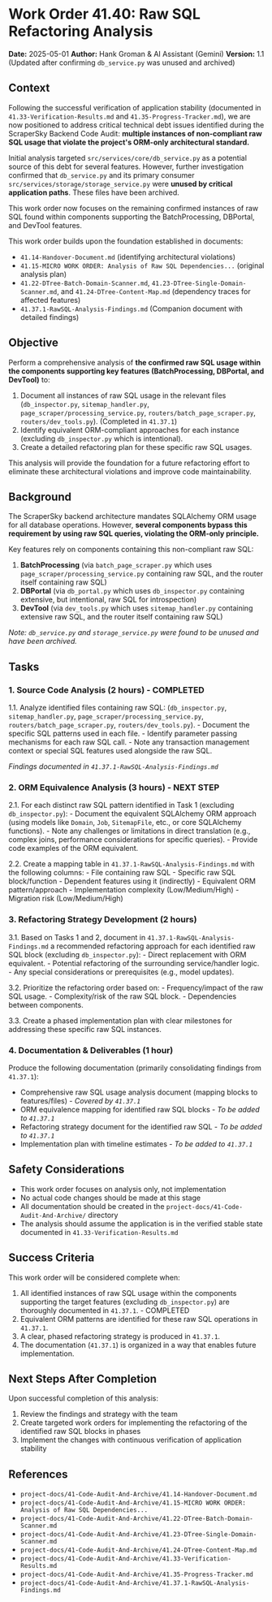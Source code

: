 # Work Order 41.40: Raw SQL Refactoring Analysis

**Date:** 2025-05-01
**Author:** Hank Groman & AI Assistant (Gemini)
**Version:** 1.1 (Updated after confirming `db_service.py` was unused and archived)

## Context

Following the successful verification of application stability (documented in `41.33-Verification-Results.md` and `41.35-Progress-Tracker.md`), we are now positioned to address critical technical debt issues identified during the ScraperSky Backend Code Audit: **multiple instances of non-compliant raw SQL usage that violate the project's ORM-only architectural standard.**

Initial analysis targeted `src/services/core/db_service.py` as a potential source of this debt for several features. However, further investigation confirmed that `db_service.py` and its primary consumer `src/services/storage/storage_service.py` were **unused by critical application paths**. These files have been archived.

This work order now focuses on the remaining confirmed instances of raw SQL found within components supporting the BatchProcessing, DBPortal, and DevTool features.

This work order builds upon the foundation established in documents:

- `41.14-Handover-Document.md` (identifying architectural violations)
- `41.15-MICRO WORK ORDER: Analysis of Raw SQL Dependencies...` (original analysis plan)
- `41.22-DTree-Batch-Domain-Scanner.md`, `41.23-DTree-Single-Domain-Scanner.md`, and `41.24-DTree-Content-Map.md` (dependency traces for affected features)
- `41.37.1-RawSQL-Analysis-Findings.md` (Companion document with detailed findings)

## Objective

Perform a comprehensive analysis of **the confirmed raw SQL usage within the components supporting key features (BatchProcessing, DBPortal, and DevTool)** to:

1. Document all instances of raw SQL usage in the relevant files (`db_inspector.py`, `sitemap_handler.py`, `page_scraper/processing_service.py`, `routers/batch_page_scraper.py`, `routers/dev_tools.py`). (Completed in `41.37.1`)
2. Identify equivalent ORM-compliant approaches for each instance (excluding `db_inspector.py` which is intentional).
3. Create a detailed refactoring plan for these specific raw SQL usages.

This analysis will provide the foundation for a future refactoring effort to eliminate these architectural violations and improve code maintainability.

## Background

The ScraperSky backend architecture mandates SQLAlchemy ORM usage for all database operations. However, **several components bypass this requirement by using raw SQL queries, violating the ORM-only principle.**

Key features rely on components containing this non-compliant raw SQL:

1. **BatchProcessing** (via `batch_page_scraper.py` which uses `page_scraper/processing_service.py` containing raw SQL, and the router itself containing raw SQL)
2. **DBPortal** (via `db_portal.py` which uses `db_inspector.py` containing extensive, but intentional, raw SQL for introspection)
3. **DevTool** (via `dev_tools.py` which uses `sitemap_handler.py` containing extensive raw SQL, and the router itself containing raw SQL)

_Note: `db_service.py` and `storage_service.py` were found to be unused and have been archived._

## Tasks

### 1. Source Code Analysis (2 hours) - COMPLETED

1.1. Analyze identified files containing raw SQL: (`db_inspector.py`, `sitemap_handler.py`, `page_scraper/processing_service.py`, `routers/batch_page_scraper.py`, `routers/dev_tools.py`). - Document the specific SQL patterns used in each file. - Identify parameter passing mechanisms for each raw SQL call. - Note any transaction management context or special SQL features used alongside the raw SQL.

_Findings documented in `41.37.1-RawSQL-Analysis-Findings.md`_

### 2. ORM Equivalence Analysis (3 hours) - NEXT STEP

2.1. For each distinct raw SQL pattern identified in Task 1 (excluding `db_inspector.py`): - Document the equivalent SQLAlchemy ORM approach (using models like `Domain`, `Job`, `SitemapFile`, etc., or core SQLAlchemy functions). - Note any challenges or limitations in direct translation (e.g., complex joins, performance considerations for specific queries). - Provide code examples of the ORM equivalent.

2.2. Create a mapping table in `41.37.1-RawSQL-Analysis-Findings.md` with the following columns: - File containing raw SQL - Specific raw SQL block/function - Dependent features using it (indirectly) - Equivalent ORM pattern/approach - Implementation complexity (Low/Medium/High) - Migration risk (Low/Medium/High)

### 3. Refactoring Strategy Development (2 hours)

3.1. Based on Tasks 1 and 2, document in `41.37.1-RawSQL-Analysis-Findings.md` a recommended refactoring approach for each identified raw SQL block (excluding `db_inspector.py`): - Direct replacement with ORM equivalent. - Potential refactoring of the surrounding service/handler logic. - Any special considerations or prerequisites (e.g., model updates).

3.2. Prioritize the refactoring order based on: - Frequency/impact of the raw SQL usage. - Complexity/risk of the raw SQL block. - Dependencies between components.

3.3. Create a phased implementation plan with clear milestones for addressing these specific raw SQL instances.

### 4. Documentation & Deliverables (1 hour)

Produce the following documentation (primarily consolidating findings from `41.37.1`):

- Comprehensive raw SQL usage analysis document (mapping blocks to features/files) - _Covered by `41.37.1`_
- ORM equivalence mapping for identified raw SQL blocks - _To be added to `41.37.1`_
- Refactoring strategy document for the identified raw SQL - _To be added to `41.37.1`_
- Implementation plan with timeline estimates - _To be added to `41.37.1`_

## Safety Considerations

- This work order focuses on analysis only, not implementation
- No actual code changes should be made at this stage
- All documentation should be created in the `project-docs/41-Code-Audit-And-Archive/` directory
- The analysis should assume the application is in the verified stable state documented in `41.33-Verification-Results.md`

## Success Criteria

This work order will be considered complete when:

1. All identified instances of raw SQL usage within the components supporting the target features (excluding `db_inspector.py`) are thoroughly documented in `41.37.1`. - COMPLETED
2. Equivalent ORM patterns are identified for these raw SQL operations in `41.37.1`.
3. A clear, phased refactoring strategy is produced in `41.37.1`.
4. The documentation (`41.37.1`) is organized in a way that enables future implementation.

## Next Steps After Completion

Upon successful completion of this analysis:

1. Review the findings and strategy with the team
2. Create targeted work orders for implementing the refactoring of the identified raw SQL blocks in phases
3. Implement the changes with continuous verification of application stability

## References

- `project-docs/41-Code-Audit-And-Archive/41.14-Handover-Document.md`
- `project-docs/41-Code-Audit-And-Archive/41.15-MICRO WORK ORDER: Analysis of Raw SQL Dependencies...`
- `project-docs/41-Code-Audit-And-Archive/41.22-DTree-Batch-Domain-Scanner.md`
- `project-docs/41-Code-Audit-And-Archive/41.23-DTree-Single-Domain-Scanner.md`
- `project-docs/41-Code-Audit-And-Archive/41.24-DTree-Content-Map.md`
- `project-docs/41-Code-Audit-And-Archive/41.33-Verification-Results.md`
- `project-docs/41-Code-Audit-And-Archive/41.35-Progress-Tracker.md`
- `project-docs/41-Code-Audit-And-Archive/41.37.1-RawSQL-Analysis-Findings.md`
